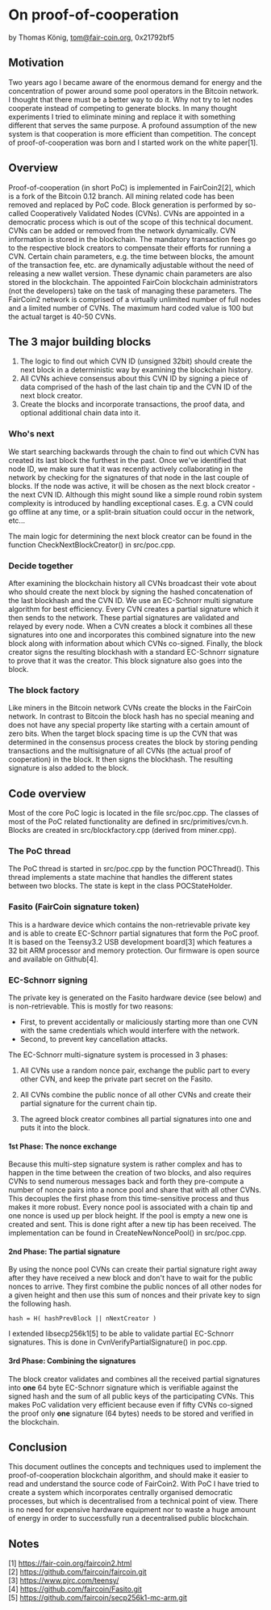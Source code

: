 # On proof-of-cooperation
by Thomas König, tom@fair-coin.org, 0x21792bf5

## Motivation
Two years ago I became aware of the enormous demand for energy and the concentration of power around some pool operators in the Bitcoin network.  I thought that there must be a better way to do it.  Why not try to let nodes cooperate instead of competing to generate blocks.  In many thought experiments I tried to eliminate mining and replace it with something different that serves the same purpose.  A profound assumption of the new system is that cooperation is more efficient than competition.  The concept of proof-of-cooperation was born and I started work on the white paper[1].

## Overview
Proof-of-cooperation (in short PoC) is implemented in FairCoin2[2], which is a fork of the Bitcoin 0.12 branch.  All mining related code has been removed and replaced by PoC code.  Block generation is performed by so-called Cooperatively Validated Nodes (CVNs).  CVNs are appointed in a democratic process which is out of the scope of this technical document.  CVNs can be added or removed from the network dynamically.  CVN information is stored in the blockchain.  The mandatory transaction fees go to the respective block creators to compensate their efforts for running a CVN.  Certain chain parameters, e.g. the time between blocks, the amount of the transaction fee, etc. are dynamically adjustable without the need of releasing a new wallet version.  These dynamic chain parameters are also stored in the blockchain.  The appointed FairCoin blockchain administrators (not the developers) take on the task of managing these parameters.  The FairCoin2 network is comprised of a virtually unlimited number of full nodes and a limited number of CVNs.  The maximum hard coded value is 100 but the actual target is 40-50 CVNs.

## The 3 major building blocks
1. The logic to find out which CVN ID (unsigned 32bit) should create the next
   block in a deterministic way by examining the blockchain history.
2. All CVNs achieve consensus about this CVN ID by signing a piece of data
   comprised of the hash of the last chain tip and the CVN ID of the next block
   creator.
3. Create the blocks and incorporate transactions, the proof data, and optional
   additional chain data into it.

### Who's next
We start searching backwards through the chain to find out which CVN has created its last block the furthest in the past.  Once we've identified that node ID, we make sure that it was recently actively collaborating in the network by checking for the signatures of that node in the last couple of blocks.  If the node was active, it will be chosen as the next block creator - the next CVN ID.  Although this might sound like a simple round robin system complexity is introduced by handling exceptional cases.  E.g. a CVN could go offline at any time, or a split-brain situation could occur in the network, etc...

The main logic for determining the next block creator can be found in the function CheckNextBlockCreator() in src/poc.cpp.


### Decide together
After examining the blockchain history all CVNs broadcast their vote about who should create the next block by signing the hashed concatenation of the last blockhash and the CVN ID.  We use an EC-Schnorr multi signature algorithm for best efficiency.  Every CVN creates a partial signature which it then sends to the network.  These partial signatures are validated and relayed by every node. When a CVN creates a block it combines all these signatures into one and incorporates this combined signature into the new block along with information about which CVNs co-signed.  Finally, the block creator signs the resulting blockhash with a standard EC-Schnorr signature to prove that it was the creator.  This block signature also goes into the block.

### The block factory
Like miners in the Bitcoin network CVNs create the blocks in the FairCoin network.  In contrast to Bitcoin the block hash has no special meaning and does not have any special property like starting with a certain amount of zero bits.   When the target block spacing time is up the CVN that was determined in the consensus process creates the block by storing pending transactions and the multisignature of all CVNs (the actual proof of cooperation) in the block.  It then signs the blockhash.  The resulting signature is also added to the block.

## Code overview
Most of the core PoC logic is located in the file src/poc.cpp.  The classes of most of the PoC related functionality are defined in src/primitives/cvn.h.  Blocks are created in src/blockfactory.cpp (derived from miner.cpp).

### The PoC thread
The PoC thread is started in src/poc.cpp by the function POCThread().  This thread implements a state machine that handles the different states between two blocks.  The state is kept in the class POCStateHolder.

### Fasito (FairCoin signature token)
This is a hardware device which contains the non-retrievable private key and is able to create EC-Schnorr partial signatures that form the PoC proof.  It is based on the Teensy3.2 USB development board[3] which features a 32 bit ARM processor and memory protection.  Our firmware is open source and available on Github[4].

### EC-Schnorr signing
The private key is generated on the Fasito hardware device (see below) and is non-retrievable.  This is mostly for two reasons:
* First, to prevent accidentally or maliciously starting more than one CVN with the same credentials which would interfere with the network.
* Second, to prevent key cancellation attacks.

The EC-Schnorr multi-signature system is processed in 3 phases:

1. All CVNs use a random nonce pair, exchange the public part to every other CVN, and keep the private part secret on the Fasito.

2. All CVNs combine the public nonce of all other CVNs and create their partial signature for the current chain tip.

3. The agreed block creator combines all partial signatures into one and puts it into the block.

#### 1st Phase: The nonce exchange
Because this multi-step signature system is rather complex and has to happen in the time between the creation of two blocks, and also requires CVNs to send numerous messages back and forth they pre-compute a number of nonce pairs into a nonce pool and share that with all other CVNs. This decouples the first phase from this time-sensitive process and thus makes it more robust.  Every nonce pool is associated with a chain tip and one nonce is used up per block height.  If the pool is empty a new one is created and sent.  This is done right after a new tip has been received.  The implementation can be found in CreateNewNoncePool() in src/poc.cpp.

#### 2nd Phase: The partial signature
By using the nonce pool CVNs can create their partial signature right away after they have received a new block and don't have to wait for the public nonces to arrive.  They first combine the public nonces of all other nodes for a given height and then use this sum of nonces and their private key to sign the following hash.

`hash = H( hashPrevBlock || nNextCreator )`

I extended libsecp256k1[5] to be able to validate partial EC-Schnorr signatures.  This is done in CvnVerifyPartialSignature() in poc.cpp.

#### 3rd Phase: Combining the signatures
The block creator validates and combines all the received partial signatures into **one** 64 byte EC-Schnorr signature which is verifiable against the signed hash and the sum of all public keys of the participating CVNs.  This makes PoC validation very efficient because even if fifty CVNs co-signed the proof only **one** signature (64 bytes) needs to be stored and verified in the blockchain.

## Conclusion
This document outlines the concepts and techniques used to implement the proof-of-cooperation blockchain algorithm, and should make it easier to read and understand the source code of FairCoin2.  With PoC I have tried to create a system which incorporates centrally organised democratic processes, but which is decentralised from a technical point of view.  There is no need for expensive hardware equipment nor to waste a huge amount of energy in order to successfully run a decentralised public blockchain.

Notes
-----
[1] https://fair-coin.org/faircoin2.html  
[2] https://github.com/faircoin/faircoin.git  
[3] https://www.pjrc.com/teensy/  
[4] https://github.com/faircoin/Fasito.git  
[5] https://github.com/faircoin/secp256k1-mc-arm.git  

